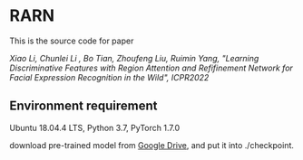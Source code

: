 # RARN
This is the source code for paper

*Xiao Li, Chunlei Li , Bo Tian, Zhoufeng Liu, Ruimin Yang, "Learning Discriminative Features with Region Attention and Refifinement Network for Facial Expression Recognition in the Wild", ICPR2022*

## Environment requirement
Ubuntu 18.04.4 LTS, Python 3.7, PyTorch 1.7.0

download pre-trained model from [Google Drive](https://drive.google.com/file/d/16L1q4cJwptcl47XMO9Sc4ncNGaPp3c3N/view?usp=sharing), and put it into ./checkpoint.
